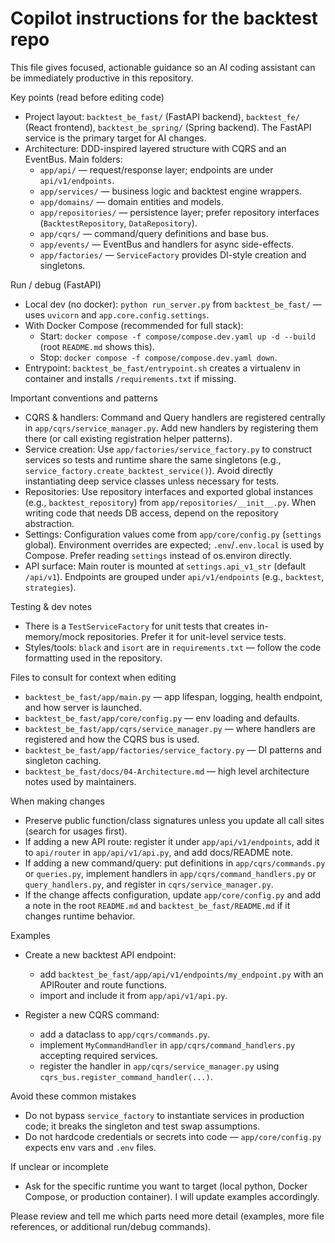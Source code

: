 # Copilot instructions for the backtest repo

This file gives focused, actionable guidance so an AI coding assistant can be immediately productive in this repository.

Key points (read before editing code)
- Project layout: `backtest_be_fast/` (FastAPI backend), `backtest_fe/` (React frontend), `backtest_be_spring/` (Spring backend). The FastAPI service is the primary target for AI changes.
- Architecture: DDD-inspired layered structure with CQRS and an EventBus. Main folders:
  - `app/api/` — request/response layer; endpoints are under `api/v1/endpoints`.
  - `app/services/` — business logic and backtest engine wrappers.
  - `app/domains/` — domain entities and models.
  - `app/repositories/` — persistence layer; prefer repository interfaces (`BacktestRepository`, `DataRepository`).
  - `app/cqrs/` — command/query definitions and base bus.
  - `app/events/` — EventBus and handlers for async side-effects.
  - `app/factories/` — `ServiceFactory` provides DI-style creation and singletons.

Run / debug (FastAPI)
- Local dev (no docker): `python run_server.py` from `backtest_be_fast/` — uses `uvicorn` and `app.core.config.settings`.
- With Docker Compose (recommended for full stack):
  - Start: `docker compose -f compose/compose.dev.yaml up -d --build` (root `README.md` shows this).
  - Stop: `docker compose -f compose/compose.dev.yaml down`.
- Entrypoint: `backtest_be_fast/entrypoint.sh` creates a virtualenv in container and installs `/requirements.txt` if missing.

Important conventions and patterns
- CQRS & handlers: Command and Query handlers are registered centrally in `app/cqrs/service_manager.py`. Add new handlers by registering them there (or call existing registration helper patterns).
- Service creation: Use `app/factories/service_factory.py` to construct services so tests and runtime share the same singletons (e.g., `service_factory.create_backtest_service()`). Avoid directly instantiating deep service classes unless necessary for tests.
- Repositories: Use repository interfaces and exported global instances (e.g., `backtest_repository`) from `app/repositories/__init__.py`. When writing code that needs DB access, depend on the repository abstraction.
- Settings: Configuration values come from `app/core/config.py` (`settings` global). Environment overrides are expected; `.env`/`.env.local` is used by Compose. Prefer reading `settings` instead of os.environ directly.
- API surface: Main router is mounted at `settings.api_v1_str` (default `/api/v1`). Endpoints are grouped under `api/v1/endpoints` (e.g., `backtest`, `strategies`).

Testing & dev notes
- There is a `TestServiceFactory` for unit tests that creates in-memory/mock repositories. Prefer it for unit-level service tests.
- Styles/tools: `black` and `isort` are in `requirements.txt` — follow the code formatting used in the repository.

Files to consult for context when editing
- `backtest_be_fast/app/main.py` — app lifespan, logging, health endpoint, and how server is launched.
- `backtest_be_fast/app/core/config.py` — env loading and defaults.
- `backtest_be_fast/app/cqrs/service_manager.py` — where handlers are registered and how the CQRS bus is used.
- `backtest_be_fast/app/factories/service_factory.py` — DI patterns and singleton caching.
- `backtest_be_fast/docs/04-Architecture.md` — high level architecture notes used by maintainers.

When making changes
- Preserve public function/class signatures unless you update all call sites (search for usages first).
- If adding a new API route: register it under `app/api/v1/endpoints`, add it to `api/router` in `app/api/v1/api.py`, and add docs/README note.
- If adding a new command/query: put definitions in `app/cqrs/commands.py` or `queries.py`, implement handlers in `app/cqrs/command_handlers.py` or `query_handlers.py`, and register in `cqrs/service_manager.py`.
- If the change affects configuration, update `app/core/config.py` and add a note in the root `README.md` and `backtest_be_fast/README.md` if it changes runtime behavior.

Examples
- Create a new backtest API endpoint:
  - add `backtest_be_fast/app/api/v1/endpoints/my_endpoint.py` with an APIRouter and route functions.
  - import and include it from `app/api/v1/api.py`.

- Register a new CQRS command:
  - add a dataclass to `app/cqrs/commands.py`.
  - implement `MyCommandHandler` in `app/cqrs/command_handlers.py` accepting required services.
  - register the handler in `app/cqrs/service_manager.py` using `cqrs_bus.register_command_handler(...)`.

Avoid these common mistakes
- Do not bypass `service_factory` to instantiate services in production code; it breaks the singleton and test swap assumptions.
- Do not hardcode credentials or secrets into code — `app/core/config.py` expects env vars and `.env` files.

If unclear or incomplete
- Ask for the specific runtime you want to target (local python, Docker Compose, or production container). I will update examples accordingly.

Please review and tell me which parts need more detail (examples, more file references, or additional run/debug commands).
